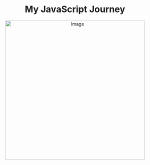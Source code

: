 <h1 align="center">My JavaScript Journey</h1>
<p align="center">
  <img src="https://www.disenowebwordpress.com/wp-content/uploads/2018/08/animationJS.gif" alt="Image" style="width: 440px; display: block; margin: 0 auto;" />
</p>
